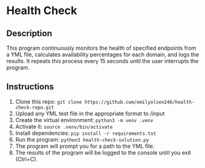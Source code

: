 # Health Check

## Description

This program continuously monitors the health of specified endpoints from a YML file, calculates availability percentages for each domain, and logs the results. It repeats this process every 15 seconds until the user interrupts the program.

## Instructions

1. Clone this repo: `git clone https://github.com/emilyolsen246/health-check-repo.git`
2. Upload any YML test file in the appropriate format to /input
3. Create the virtual environment: `python3 -m venv .venv`
4. Activate it: `source .venv/bin/activate`
5. Install dependencies: `pip install -r requirements.txt`
6. Run the program: `python3 health-check-solution.py`
7. The program will prompt you for a path to the YML file.
8. The results of the program will be logged to the console until you exit (Ctrl+C).